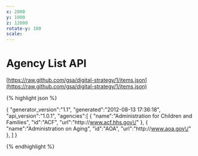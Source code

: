 ```yaml
---
x: 2000
y: 1000
z: 12000
rotate-y: 180
scale:
---
```


# Agency List API

[https://raw.github.com/gsa/digital-strategy/1/items.json](https://raw.github.com/gsa/digital-strategy/1/items.json)

{% highlight json %}

{
   "generator_version":"1.1",
   "generated":"2012-08-13 17:36:18",
   "api_version":"1.0.1",
   "agencies":[
      {
         "name":"Administration for Children and Families",
         "id":"ACF",
         "url":"http:\/\/www.acf.hhs.gov\/"
      },
      {
         "name":"Administration on Aging",
         "id":"AOA",
         "url":"http:\/\/www.aoa.gov\/"
      },
   ]
}

{% endhighlight %}
